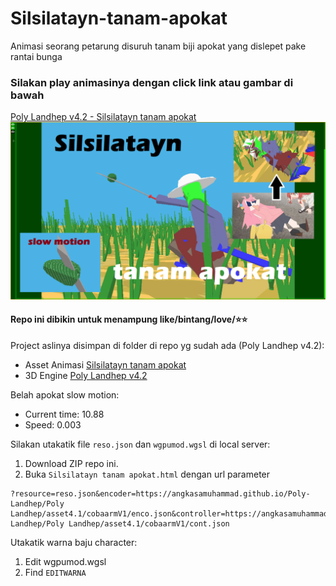  
# Silsilatayn-tanam-apokat
Animasi seorang petarung disuruh tanam biji apokat yang dislepet pake rantai bunga  
  
  
### Silakan play animasinya dengan click link atau gambar di bawah  

[Poly Landhep v4.2 - Silsilatayn tanam apokat  
![gambar utama1](https://raw.githubusercontent.com/AngkasaMuhammad/Poly-Landhep/refs/heads/main/Poly%20Landhep/asset4.1/cobaarmV1/Silsilatayn%20tanam%20apokat.png)  
](https://angkasamuhammad.github.io/Silsilatayn-tanam-apokat/Silsilatayn%20tanam%20apokat.html?resource=reso.json&encoder=https://angkasamuhammad.github.io/Poly-Landhep/Poly%20Landhep/asset4.1/cobaarmV1/enco.json&controller=https://angkasamuhammad.github.io/Poly-Landhep/Poly%20Landhep/asset4.1/cobaarmV1/cont.json)  
  
#### Repo ini dibikin untuk menampung like/bintang/love/⭐⭐  
Project aslinya disimpan di folder di repo yg sudah ada (Poly Landhep v4.2):
- Asset Animasi [Silsilatayn tanam apokat](https://github.com/AngkasaMuhammad/Poly-Landhep/tree/main/Poly%20Landhep/asset4.1/cobaarmV1)  
- 3D Engine [Poly Landhep v4.2](https://github.com/AngkasaMuhammad/Poly-Landhep/tree/main)  
  
  
Belah apokat slow motion:  
- Current time: 10.88
- Speed: 0.003
  

  
Silakan utakatik file ```reso.json``` dan ```wgpumod.wgsl``` di local server:
1. Download ZIP repo ini.
2. Buka ```Silsilatayn tanam apokat.html``` dengan url parameter
```url
?resource=reso.json&encoder=https://angkasamuhammad.github.io/Poly-Landhep/Poly Landhep/asset4.1/cobaarmV1/enco.json&controller=https://angkasamuhammad.github.io/Poly-Landhep/Poly Landhep/asset4.1/cobaarmV1/cont.json
```

Utakatik warna baju character:
1. Edit wgpumod.wgsl
2. Find ```EDITWARNA```
